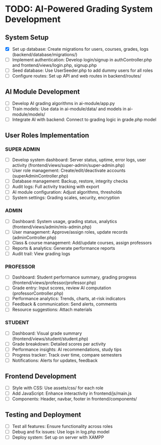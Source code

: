 # TODO: AI-Powered Grading System Development

## System Setup
- [x] Set up database: Create migrations for users, courses, grades, logs (backend/database/migrations/)
- [ ] Implement authentication: Develop login/signup in authController.php and frontend/views/login.php, signup.php
- [ ] Seed database: Use UserSeeder.php to add dummy users for all roles
- [ ] Configure routes: Set up API and web routes in backend/routes/

## AI Module Development
- [ ] Develop AI grading algorithms in ai-module/app.py
- [ ] Train models: Use data in ai-module/data/ and models in ai-module/models/
- [ ] Integrate AI with backend: Connect to grading logic in grade.php model

## User Roles Implementation

### SUPER ADMIN
- [ ] Develop system dashboard: Server status, uptime, error logs, user activity (frontend/views/super-admin/super-admin.php)
- [ ] User role management: Create/edit/deactivate accounts (superAdminController.php)
- [ ] Database management: Backup, restore, integrity checks
- [ ] Audit logs: Full activity tracking with export
- [ ] AI module configuration: Adjust algorithms, thresholds
- [ ] System settings: Grading scales, security, encryption

### ADMIN
- [ ] Dashboard: System usage, grading status, analytics (frontend/views/admin/mis-admin.php)
- [ ] User management: Approve/assign roles, update records (adminController.php)
- [ ] Class & course management: Add/update courses, assign professors
- [ ] Reports & analytics: Generate performance reports
- [ ] Audit trail: View grading logs

### PROFESSOR
- [ ] Dashboard: Student performance summary, grading progress (frontend/views/professor/professor.php)
- [ ] Grade entry: Input scores, review AI computation (professorController.php)
- [ ] Performance analytics: Trends, charts, at-risk indicators
- [ ] Feedback & communication: Send alerts, comments
- [ ] Resource suggestions: Attach materials

### STUDENT
- [ ] Dashboard: Visual grade summary (frontend/views/student/student.php)
- [ ] Grade breakdown: Detailed scores per activity
- [ ] Performance insights: AI recommendations, study tips
- [ ] Progress tracker: Track over time, compare semesters
- [ ] Notifications: Alerts for updates, feedback

## Frontend Development
- [ ] Style with CSS: Use assets/css/ for each role
- [ ] Add JavaScript: Enhance interactivity in frontend/js/main.js
- [ ] Components: Header, navbar, footer in frontend/components/

## Testing and Deployment
- [ ] Test all features: Ensure functionality across roles
- [ ] Debug and fix issues: Use logs in log.php model
- [ ] Deploy system: Set up on server with XAMPP
